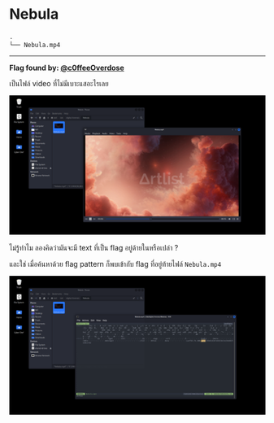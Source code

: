 # Nebula

```
.
└── Nebula.mp4
```

---

**Flag found by: [@c0ffeeOverdose](https://github.com/c0ffeeOverdose)**

เป็นไฟล์ video ที่ไม่มีเบาะแสอะไรเลย

![1.png](./images/1.png)

ไม่รู้ทำไม ลองคิดว่ามันจะมี text ที่เป็น flag อยู่ด้ายในหรือเปล่า ?

และใช่ เมื่อค้นหาด้วย flag pattern ก็พบเข้ากับ flag ที่อยู่ท้ายไฟล์ `Nebula.mp4`

![2.png](./images/2.png)
